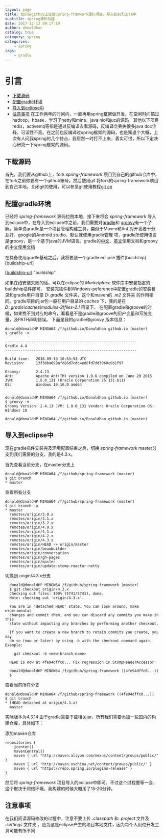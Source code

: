 ```yaml
---
layout: page
title: 如何从github上拉取Spring-framwork源码项目，导入到eclipse中
subtitle: spring源码构建
date: 2017-12-13 09:17:19
author: donaldhan
catalog: true
category: spring
categories:
    - spring
tags:
    - gradle
---
```

# 引言
* [下载源码](#下载源码)
* [配置gradle环境](#配置gradle环境)
* [导入到eclipse中](#导入到eclipse中)
* [注意事项](#注意事项)
在工作两年的时间内，一直再用spring框架做开发，在空闲时间搞过hadoop，hbase，学习了netty和mina，java nio和juc的源码，其他以下项目redis，activemq等都是通过反编译去看源码，反编译会丢失很多java doc注释，可读性不高。在之前也反编译过spring框架的源码，也是知道个大概，上次有人问我spring的几个特点，我居然一时打不上来，着实可恨，所以下定决心研究一下spring框架的源码。

## 下载源码
首先，我们要从github上，fork *spring-framework* 项目到自己的github仓库中，在fork之前你要有一个github账号。然后使用git
将fork的spring-framework项目到自己本地。关闭git的使用，可以参见git使用教程[git cn][git-cn-url]

[git-cn-url]: https://www.liaoxuefeng.com/wiki/0013739516305929606dd18361248578c67b8067c8c017b000 "git-cn-url"

## 配置gradle环境
已经将 *spring-framework* 源码拉倒本地，接下来将会 *spring-framework* 导入到eclipse中，在导入到eclipse中之前，我们需要对[gradle][gradle-offical]和
[groovy][groovy-offical]有一个了解。简单说gradle是一个项目管理构建工具，类似于Maven和Ant,对开发者十分友好，google的Android studio，默认就使用gradle管理
项，gradle所使用语言是groovy，是一个基于java的JVM语言。gradle的[中文][Gradle-cn]、[英文][Gradle-User-Guide]使用文档和groovy的[中文使用文档][Groovy-cn]  

[gradle-offical]: https://gradle.org/ "gradle 官方网站"
[Gradle-cn]:http://www.yiibai.com/gradle/  "gradle 中文使用文档"
[Gradle-User-Guide]: http://wiki.jikexueyuan.com/project/GradleUserGuide-Wiki/ "gradle 官方使用文档"

[groovy-offical]:http://www.groovy-lang.org/ "groovy 官方网站"
[Groovy-cn]:https://www.w3cschool.cn/groovy "groovy 中文教程"

在具备使用gradle基础之后，我将要装一个gradle eclipse 插件[buildship][buildship-url]

[[buildship-url](https://github.com/eclipse/buildship/blob/master/docs/user/Installation.md)  "buildship"

如果在线安装失败的话，可以在eclipse的 *Marketplace* 软件库中安装指定的buildship插件即可。 安装完插件到Windows-peference中配置gradle的安装目录和gradle用户目录 *D:.gradle* 文件夹，这个和maven的 *.m2* 文件夹 的作用相同。gradle项目的jar包一般在用户目录的 *caches* 下，我的是在 *D:.gradle\caches\modules-2\files-2.1* 目录下。
在配置gradle和groove的时候，如果找不到对应的命令，看看是不是gradle和groove的用户变量和系统变量，及PATH声明错误。
下面是我的gradle和groovy 版本信息：

```
donald@donaldHP MINGW64 /f/github.io/Donaldhan.github.io (master)
$ gradle -v

------------------------------------------------------------
Gradle 4.4
------------------------------------------------------------

Build time:   2016-09-19 10:53:53 UTC
Revision:     13f38ba699afd86d7cdc4ed8fd7dd3960c0b1f97

Groovy:       2.4.13
Ant:          Apache Ant(TM) version 1.9.6 compiled on June 29 2015
JVM:          1.8.0_131 (Oracle Corporation 25.131-b11)
OS:           Windows 10 10.0 amd64


donald@donaldHP MINGW64 /f/github.io/Donaldhan.github.io (master)
$ groovy -v
Groovy Version: 2.4.13 JVM: 1.8.0_131 Vendor: Oracle Corporation OS: Windows 10

donald@donaldHP MINGW64 /f/github.io/Donaldhan.github.io (master)
```
## 导入到eclipse中
现在gradle插件安装完及环境配置结束之后，切换 *spring-framework*  master分支到我们需要的分支，我的是4.3.x。


首先查看当前分支，在master分支上
```
donald@donaldHP MINGW64 /f/github/spring-framework (master)
$ git branch
* master
```
查看所有分支
```
donald@donaldHP MINGW64 /f/github/spring-framework (master)
$ git branch -a
* master
  remotes/origin/3.0.x
  remotes/origin/3.1.x
  remotes/origin/3.2.x
  remotes/origin/4.0.x
  remotes/origin/4.1.x
  remotes/origin/4.2.x
  remotes/origin/4.3.x
  remotes/origin/HEAD -> origin/master
  remotes/origin/beanbuilder
  remotes/origin/conversation
  remotes/origin/gh-pages
  remotes/origin/master
  remotes/origin/update-stomp-reactor-netty
```
切换到 origin/4.3.x分支
```
  donald@donaldHP MINGW64 /f/github/spring-framework (master)
  $ git checkout origin/4.3.x
  Checking out files: 100% (5741/5741), done.
  Note: checking out 'origin/4.3.x'.

  You are in 'detached HEAD' state. You can look around, make experimental
  changes and commit them, and you can discard any commits you make in this
  state without impacting any branches by performing another checkout.

  If you want to create a new branch to retain commits you create, you may
  do so (now or later) by using -b with the checkout command again. Example:

    git checkout -b <new-branch-name>

  HEAD is now at 4fe94dffc0... Fix regression in StompHeaderAccessor

  donald@donaldHP MINGW64 /f/github/spring-framework ((4fe94dffc0...))
  $
```
查看当前所在分支
```
donald@donaldHP MINGW64 /f/github/spring-framework ((4fe94dffc0...))
$ git branch
* (HEAD detached at origin/4.3.x)
  master
```
实际版本为4.3.14
由于gradle需要下载相关jar。所有我们需要添加一些国内的构建仓库，具体如下：

添加maven仓库
```
repositories {
    jcenter()
    mavenCentral()
    maven { url "http://maven.aliyun.com/nexus/content/groups/public/" }
    maven { url 'http://maven.oschina.net/content/groups/public/' }
    maven { url "https://repo.spring.io/plugins-release" }
}
```

然后将 *spring-framework* 项目导入的eclipse中即可，不过这个过程要等一会，这个取决于网络环境，我构建的时候大概用了15-20分钟。
## 注意事项
在我们阅读源码修改的过程中，注意不要上传 *.classpath* 和 *.project* 文件及 *.settings* 文件夹 ，应为这是eclipse产生的项目本地文件，因为每个人用过开发工具可能有所不同
